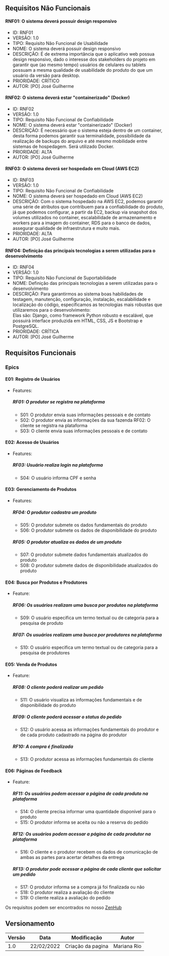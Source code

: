 ## Requisitos Não Funcionais

#### RNF01: O sistema deverá possuir design responsivo
- ID: RNF01
- VERSÃO: 1.0
- TIPO: Requisito Não Funcional de Usabilidade
- NOME: O sistema deverá possuir design responsivo
- DESCRIÇÃO: É de extrema importância que o aplicativo web possua design responsivo, dado o interesse dos stakeholders do projeto em garantir que (ao mesmo tempo) usuários de celulares ou tablets possuam a mesma qualidade de usabilidade do produto do que um usuário da versão para desktop.
- PRIORIDADE: CRÍTICO
- AUTOR: [PO] José Guilherme

#### RNF02: O sistema deverá estar "containerizado" (Docker)
- ID: RNF02
- VERSÃO: 1.0
- TIPO: Requisito Não Funcional de Confiabilidade
- NOME: O sistema deverá estar "containerizado" (Docker)
- DESCRIÇÃO: É necessário que o sistema esteja dentro de um container, desta forma podemos garantir sua terminalidade, possibilidade da realização de backups do arquivo e até mesmo mobilidade entre sistemas de hospedagem. Será utilizado Docker.
- PRIORIDADE: ALTA
- AUTOR: [PO] José Guilherme

#### RNF03: O sistema deverá ser hospedado em Cloud (AWS EC2)
- ID: RNF03
- VERSÃO: 1.0
- TIPO: Requisito Não Funcional de Confiabilidade
- NOME: O sistema deverá ser hospedado em Cloud (AWS EC2)
- DESCRIÇÃO: Com o sistema hospedado na AWS EC2, podemos garantir uma série de atributos que contribuem para a confiabilidade do produto, já que podemos configurar, a partir da EC2, backup via snapshot dos volumes utilizados no container, escalabilidade de armazenamento e workers para a imagem do container, RDS para o banco de dados, assegurar qualidade de infraestrutura e muito mais.
- PRIORIDADE: ALTA
- AUTOR: [PO] José Guilherme

#### RNF04: Definição das principais tecnologias a serem utilizadas para o desenvolvimento
- ID: RNF04
- VERSÃO: 1.0
- TIPO: Requisito Não Funcional de Suportabilidade
- NOME: Definição das principais tecnologias a serem utilizadas para o desenvolvimento
- DESCRIÇÃO: Para garantirmos ao sistema boas habilidades de testagem, manutenção, configuração, instalação, escalabilidade e localização do código, especificamos as tecnologias mais robustas que utilizaremos para o desenvolvimento:<br>
Elas são: Django, como framework Python robusto e escalável, que possuirá interface produzida em HTML, CSS, JS e Bootstrap e PostgreSQL.
- PRIORIDADE: CRÍTICA
- AUTOR: [PO] José Guilherme


## Requisitos Funcionais

###  Epics

#### E01: Registro de Usuários
- Features:
    ##### RF01: O produtor se registra na plataforma
    - S01: O produtor envia suas informações pessoais e de contato
    - S02: O produtor envia as informações da sua fazenda
    RF02: O cliente se registra na plataforma
    - S03: O cliente envia suas informações pessoais e de contato

#### E02: Acesso de Usuários
- Features:
    ##### RF03: Usuário realiza login na plataforma
    - S04: O usuário informa CPF e senha

#### E03: Gerenciamento de Produtos
- Features:
    ##### RF04: O produtor cadastra um produto
    - S05: O produtor submete os dados fundamentais do produto
    - S06: O produtor submete os dados de disponibilidade do produto
    ##### RF05: O produtor atualiza os dados de um produto
    - S07: O produtor submete dados fundamentais atualizados do produto
    - S08: O produtor submete dados de disponibilidade atualizados do produto

#### E04: Busca por Produtos e Produtores
- Feature:
    ##### RF06: Os usuários realizam uma busca por produtos na plataforma
    - S09: O usuário especifica um termo textual ou de categoria para a pesquisa de produto
    ##### RF07: Os usuários realizam uma busca por produtores na plataforma
    - S10: O usuário especifica um termo textual ou de categoria para a pesquisa de produtores

#### E05: Venda de Produtos
- Feature:
    ##### RF08: O cliente poderá realizar um pedido
    - S11: O usuário visualiza as informações fundamentais e de disponibilidade do produto
    ##### RF09: O cliente poderá acessar o status do pedido
    - S12: O usuário acessa as informações fundamentais do produtor e de cada produto cadastrado na página do produtor
    ##### RF10: A compra é finalizada
    - S13: O produtor acessa as informações fundamentais do cliente

#### E06: Páginas de Feedback
- Feature:
    ##### RF11: Os usuários podem acessar a página de cada produto na plataforma
    - S14: O cliente precisa informar uma quantidade disponível para o produto
    - S15: O produtor informa se aceita ou não a reserva do pedido
    ##### RF12: Os usuários podem acessar a página de cada produtor na plataforma
    - S16: O cliente e o produtor recebem os dados de comunicação de ambas as partes para acertar detalhes da entrega
    ##### RF13: O produtor pode acessar a página de cada cliente que solicitar um pedido
    - S17: O produtor informa se a compra já foi finalizada ou não
    - S18: O produtor realiza a avaliação do cliente
    - S19: O cliente realiza a avaliação do pedido

Os requisitos podem ser encontrados no nosso [ZenHub](https://app.zenhub.com/workspaces/produto-6214e609e5734f00196404e2/board?invite=true)

## Versionamento

 Versão|Data      |Modificação        |Autor
-------|----------|-------------------|--------
1.0    |22/02/2022|Criação da pagina| Mariana Rio